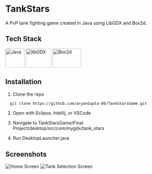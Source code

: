 # TankStars

A PvP tank fighting game created in Java using LibGDX and Box2d.

## Tech Stack

<a href="https://www.oracle.com/java/" target="_blank" rel="noreferrer"><img src="https://static.vecteezy.com/system/resources/previews/020/111/555/original/java-editorial-logo-free-download-free-vector.jpg" width="60" height="60" alt="Java" /></a>
<a href="https://libgdx.com/" target="_blank" rel="noreferrer"><img src="https://davidneely.files.wordpress.com/2015/01/libgdx-logo-white-bg.png" width="80" height="60" alt="libGDX" /></a>
<a href="https://box2d.org/" target="_blank" rel="noreferrer"><img src="https://www.binarytides.com/blog/wp-content/uploads/2013/01/box2d-javascript-banner.jpg" width="90" height="60" alt="Box2d" /></a>

## Installation

1. Clone the repo
```bash
  git clone https://github.com/aryanGupta-09/TankStarsGame.git
```

2. Open with Eclipse, Intellij, or VSCode

3. Navigate to TankStarsGame/Final Project/desktop/src/com/mygdx/tank_stars

4. Run DesktopLauncher.java


## Screenshots

![Home Screen](https://user-images.githubusercontent.com/96881807/231415947-97dc9a70-4855-4d55-804a-f3afa7d25c51.png)
![Tank Selection Screen](https://user-images.githubusercontent.com/96881807/231416095-55d29300-f61a-4923-aba7-5415ed8a3e82.png)
